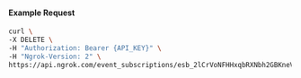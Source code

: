 <!-- Code generated for API Clients. DO NOT EDIT. -->

#### Example Request

```bash
curl \
-X DELETE \
-H "Authorization: Bearer {API_KEY}" \
-H "Ngrok-Version: 2" \
https://api.ngrok.com/event_subscriptions/esb_2lCrVoNFHHxqbRXNbh2GBKneVMW/sources/ip_policy_updated.v0
```
